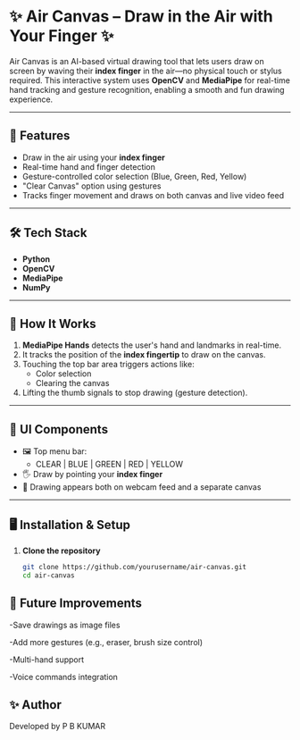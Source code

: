 # ✨ Air Canvas – Draw in the Air with Your Finger ✨

Air Canvas is an AI-based virtual drawing tool that lets users draw on screen by waving their **index finger** in the air—no physical touch or stylus required. This interactive system uses **OpenCV** and **MediaPipe** for real-time hand tracking and gesture recognition, enabling a smooth and fun drawing experience.

---

## 🧠 Features

- Draw in the air using your **index finger**
- Real-time hand and finger detection
- Gesture-controlled color selection (Blue, Green, Red, Yellow)
- "Clear Canvas" option using gestures
- Tracks finger movement and draws on both canvas and live video feed

---

## 🛠️ Tech Stack

- **Python**
- **OpenCV**
- **MediaPipe**
- **NumPy**

---

## 🚀 How It Works

1. **MediaPipe Hands** detects the user's hand and landmarks in real-time.
2. It tracks the position of the **index fingertip** to draw on the canvas.
3. Touching the top bar area triggers actions like:
   - Color selection
   - Clearing the canvas
4. Lifting the thumb signals to stop drawing (gesture detection).

---

## 📸 UI Components

- 🖼️ Top menu bar:
  - CLEAR | BLUE | GREEN | RED | YELLOW
- 🖐️ Draw by pointing your **index finger**
- 🎨 Drawing appears both on webcam feed and a separate canvas

---

## 🖥️ Installation & Setup

1. **Clone the repository**
   ```bash
   git clone https://github.com/yourusername/air-canvas.git
   cd air-canvas
 ##  🧠 Future Improvements
-Save drawings as image files

-Add more gestures (e.g., eraser, brush size control)

-Multi-hand support

-Voice commands integration

## ✨ Author
Developed by P B KUMAR 


